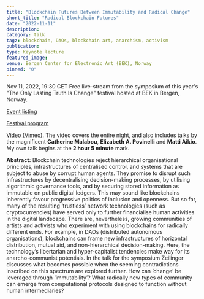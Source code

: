 ```yaml
---
title: "Blockchain Futures Between Immutability and Radical Change"
short_title: "Radical Blockchain Futures"
date: "2022-11-11"
description:
category: talk
tagz: blockchain, DAOs, blockchain art, anarchism, activism
publication:
type: Keynote lecture
featured_image:
venue: Bergen Center for Electronic Art (BEK), Norway
pinned: "0"
---
```


Nov 11, 2022, 19:30 CET
Free live-stream from the symposium of this year's "The Only Lasting Truth Is Change" festival hosted at BEK in Bergen, Norway.

[Event listing](https://bek.no/en/martin-zeilinger-blockchain-futures-between-immutability-and-radical-change-2/)

[Festival program](https://bek.no/en/the-only-lasting-truth-is-change-full-programme/)

[Video (Vimeo)](https://vimeo.com/event/2528151). The video covers the entire night, and also includes talks by the magnificent **Catherine Malabou**, **Elizabeth A. Povinelli** and **Matti Aikio**. My own talk begins at the **2 hour 5 minute** mark.

**Abstract:**
Blockchain technologies reject hierarchical organisational principles, infrastructures of centralised control, and systems that are subject to abuse by corrupt human agents. They promise to disrupt such infrastructures by decentralising decision-making processes, by utilising algorithmic governance tools, and by securing stored information as immutable on public digital ledgers. This may sound like blockchains inherently favour progressive politics of inclusion and openness. But so far, many of the resulting ‘trustless’ network technologies (such as cryptocurrencies) have served only to further financialise human activities in the digital landscape. There are, nevertheless, growing communities of artists and activists who experiment with using blockchains for radically different ends. For example, in DAOs (distributed autonomous organisations), blockchains can frame new infrastructures of horizontal distribution, mutual aid, and non-hierarchical decision-making. Here, the technology’s libertarian and hyper-capitalist tendencies make way for its anarcho-communist potentials. In the talk for the symposium Zeilinger discusses what becomes possible when the seeming contradictions inscribed on this spectrum are explored further. How can ‘change’ be leveraged through ‘immutability’? What radically new types of community can emerge from computational protocols designed to function without human intermediaries?
